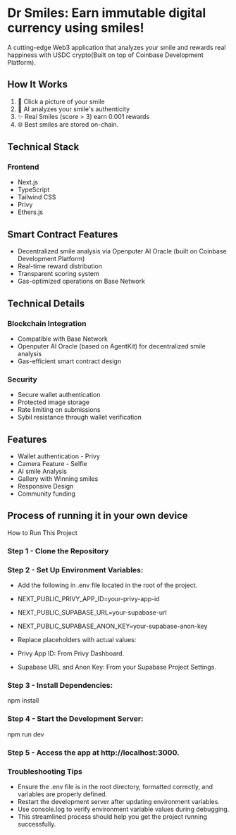 # Dr Smiles: Earn immutable digital currency using smiles!

A cutting-edge Web3 application that analyzes your smile and rewards real happiness with USDC crypto(Built on top of Coinbase Development Platform). 

## How It Works

1. 📸 Click a picture of your smile
2. 🤖 AI analyzes your smile's authenticity
3. ✨ Real Smiles (score > 3) earn 0.001 rewards
4. 🌐 Best smiles are stored on-chain.

## Technical Stack

### Frontend
- Next.js
- TypeScript
- Tailwind CSS
- Privy
- Ethers.js

## Smart Contract Features

- Decentralized smile analysis via Openputer AI Oracle (built on Coinbase Development Platform)
- Real-time reward distribution
- Transparent scoring system
- Gas-optimized operations on Base Network

## Technical Details

### Blockchain Integration
- Compatible with Base Network
- Openputer AI Oracle (based on AgentKit) for decentralized smile analysis
- Gas-efficient smart contract design

### Security
- Secure wallet authentication
- Protected image storage
- Rate limiting on submissions
- Sybil resistance through wallet verification

## Features
- Wallet authentication - Privy
- Camera Feature - Selfie
- AI smile Analysis
- Gallery with Winning smiles
- Responsive Design
- Community funding


## Process of running it in your own device

How to Run This Project
### Step 1 - Clone the Repository

### Step 2 - Set Up Environment Variables:

- Add the following in .env file located in the root of the project.
- NEXT_PUBLIC_PRIVY_APP_ID=your-privy-app-id
- NEXT_PUBLIC_SUPABASE_URL=your-supabase-url
- NEXT_PUBLIC_SUPABASE_ANON_KEY=your-supabase-anon-key

- Replace placeholders with actual values:
- Privy App ID: From Privy Dashboard.
- Supabase URL and Anon Key: From your Supabase Project Settings.

### Step 3 - Install Dependencies:
npm install

### Step 4 - Start the Development Server:
npm run dev

### Step 5 - Access the app at http://localhost:3000.

### Troubleshooting Tips
- Ensure the .env file is in the root directory, formatted correctly, and variables are properly defined.
- Restart the development server after updating environment variables.
- Use console.log to verify environment variable values during debugging.
- This streamlined process should help you get the project running successfully. 

